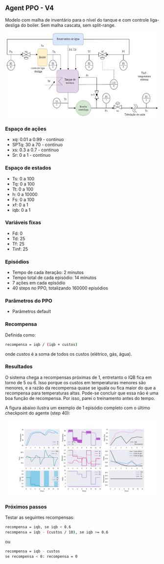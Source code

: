 ## Agent PPO - V4

Modelo com malha de inventário para o nível do tanque e com controle liga-desliga do boiler. Sem malha cascata, sem split-range.

![chuveiro](https://github.com/mpaulazamin/tcc-models-rllib/blob/agent_ppo_v1/imagens/chuveiro_controle_h.jpg)

### Espaço de ações

- xq: 0.01 a 0.99 - contínuo
- SPTq: 30 a 70 - contínuo
- xs: 0.3 a 0.7 - contínuo
- Sr: 0 a 1 - contínuo

### Espaço de estados

- Ts: 0 a 100
- Tq: 0 a 100
- Tt: 0 a 100
- h: 0 a 10000
- Fs: 0 a 100
- xf: 0 a 1
- iqb: 0 a 1

### Variáveis fixas

- Fd: 0
- Td: 25
- Tf: 25
- Tinf: 25

### Episódios

- Tempo de cada iteração: 2 minutos
- Tempo total de cada episódio: 14 minutos
- 7 ações em cada episódio
- 40 steps no PPO, totalizando 160000 episódios

### Parâmetros do PPO

- Parâmetros default

### Recompensa

Definida como:

```bash
recompensa = iqb / (iqb + custos)
```

onde _custos_ é a soma de todos os custos (elétrico, gás, água).

### Resultados

O sistema chega a recompensas próximas de 1, entretanto o IQB fica em torno de 5 ou 6. Isso porque os custos em temperaturas menores são menores, e a razão da recompensa quase se iguala ou fica maior do que a recompensa para temperaturas altas. Pode-se concluir que essa não é uma boa função de recompensa. Por isso, parei o treinamento antes do tempo.

A figura abaixo ilustra um exemplo de 1 episódio completo com o último checkpoint do agente (step 40):

![image](https://github.com/mpaulazamin/tcc-models-rllib/blob/agent_ppo_v4/imagens/avalia%C3%A7%C3%A3o_agent_ppo_v4.jpg)

### Próximos passos

Testar as seguintes recompensas:

```bash
recompensa = iqb, se iqb < 0.6
recompensa = iqb - (custos / 10), se iqb >= 0.6
```

ou

```bash
recompensa = iqb - custos
se recompensa < 0: recompensa = 0
```